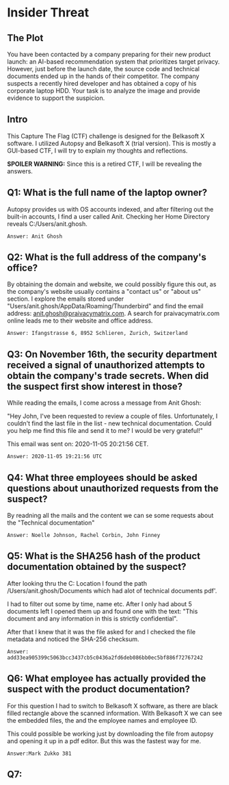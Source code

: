 # Insider Threat

## The Plot
You have been contacted by a company preparing for their new product launch: an AI-based recommendation system that prioritizes target privacy. However, just before the launch date, the source code and technical documents ended up in the hands of their competitor. The company suspects a recently hired developer and has obtained a copy of his corporate laptop HDD. Your task is to analyze the image and provide evidence to support the suspicion.

## Intro

This Capture The Flag (CTF) challenge is designed for the Belkasoft X software. I utilized Autopsy and Belkasoft X (trial version). This is mostly a GUI-based CTF, I will try to explain my thoughts and reflections.

**SPOILER WARNING:** Since this is a retired CTF, I will be revealing the answers.


## Q1: What is the full name of the laptop owner?

Autopsy provides us with OS accounts indexed, and after filtering out the built-in accounts, I find a user called Anit. Checking her Home Directory reveals C:/Users/anit.ghosh.
```
Answer: Anit Ghosh
```
## Q2: What is the full address of the company's office?

By obtaining the domain and website, we could possibly figure this out, as the company's website usually contains a "contact us" or "about us" section. I explore the emails stored under "Users/anit.ghosh/AppData/Roaming/Thunderbird" and find the email address: anit.ghosh@praivacymatrix.com. A search for praivacymatrix.com online leads me to their website and office address.
```
Answer: Ifangstrasse 6, 8952 Schlieren, Zurich, Switzerland
```
## Q3: On November 16th, the security department received a signal of unauthorized attempts to obtain the company's trade secrets. When did the suspect first show interest in those?

While reading the emails, I come across a message from Anit Ghosh:

"Hey John, I've been requested to review a couple of files. Unfortunately, I couldn't find the last file in the list - new technical documentation. Could you help me find this file and send it to me? I would be very grateful!"

This email was sent on: 2020-11-05 20:21:56 CET.
```
Answer: 2020-11-05 19:21:56 UTC
```
## Q4: What three employees should be asked questions about unauthorized requests from the suspect?

By readning all the mails and the content we can se some requests about the "Technical documentation"
```
Answer: Noelle Johnson, Rachel Corbin, John Finney
```
## Q5: What is the SHA256 hash of the product documentation obtained by the suspect?

After looking thru the C: Location I found the path /Users/anit.ghosh/Documents which had alot of technical documents pdf'. 

I had to filter out some by time, name etc. After I only had about 5 documents left I opened them up and found one with the text: "This document and any information in this is strictly confidential".

After that I knew that it was the file asked for and I checked the file metadata and noticed the SHA-256 checksum.
```
Answer: add33ea905399c5063bcc3437cb5c0436a2fd6deb086bb0ec5bf886f72767242
```
## Q6: What employee has actually provided the suspect with the product documentation?

For this question I had to switch to Belkasoft X software, as there are black filled rectangle above the scanned information. With Belkasoft X we can see the embedded files, the and the employee names and employee ID. 

This could possible be working just by downloading the file from autopsy and opening it up in a pdf editor. But this was the fastest way for me.
```
Answer:Mark Zukko 381 
```
## Q7: 